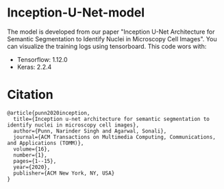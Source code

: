 # Inception-U-Net-model
The model is developed from our paper "Inception U-Net Architecture for Semantic Segmentation to Identify Nuclei in Microscopy Cell Images".
You can visualize the training logs using tensorboard.
This code wors with:
- Tensorflow: 1.12.0
- Keras: 2.2.4

# Citation
```
@article{punn2020inception,
  title={Inception u-net architecture for semantic segmentation to identify nuclei in microscopy cell images},
  author={Punn, Narinder Singh and Agarwal, Sonali},
  journal={ACM Transactions on Multimedia Computing, Communications, and Applications (TOMM)},
  volume={16},
  number={1},
  pages={1--15},
  year={2020},
  publisher={ACM New York, NY, USA}
}
```
